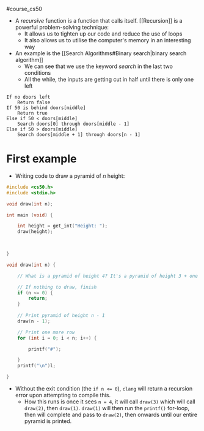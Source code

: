 #course_cs50 

- A *recursive* function is a function that calls itself. [[Recursion]] is a powerful problem-solving technique:
    - It allows us to tighten up our code and reduce the use of loops
    - It also allows us to utilise the computer's memory in an interesting way
- An example is the [[Search Algorithms#Binary search|binary search algorithm]]
    - We can see that we use the keyword *search* in the last two conditions
    - All the while, the inputs are getting cut in half until there is only one left

```pseudocode
If no doors left
    Return false
If 50 is behind doors[middle]
    Return true
Else if 50 < doors[middle]
    Search doors[0] through doors[middle - 1]
Else if 50 > doors[middle]
    Search doors[middle + 1] through doors[n - 1]
```

# First example

- Writing code to draw a pyramid of $n$ height:

```C
#include <cs50.h>
#include <stdio.h>

void draw(int n);

int main (void) {

    int height = get_int("Height: ");
    draw(height);

    

}

void draw(int n) {

    // What is a pyramid of height 4? It's a pyramid of height 3 + one more row

    // If nothing to draw, finish
    if (n <= 0) {
        return;
    }
    
    // Print pyramid of height n - 1
    draw(n - 1);

    // Print one more row
    for (int i = 0; i < n; i++) {

        printf("#");

    }
    printf("\n")l;

}
```

- Without the exit condition (the `if n <= 0`), `clang` will return a recursion error upon attempting to compile this.
    - How this runs is once it sees `n = 4`, it will call `draw(3)` which will call `draw(2)`, then `draw(1)`. `draw(1)` will then run the `printf()` for-loop, then will complete and pass to `draw(2)`, then onwards until our entire pyramid is printed.